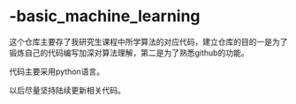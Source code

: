 # -basic_machine_learning
这个仓库主要存了我研究生课程中所学算法的对应代码，建立仓库的目的一是为了锻炼自己的代码编写加深对算法理解，第二是为了熟悉github的功能。

代码主要采用python语言。

以后尽量坚持陆续更新相关代码。
